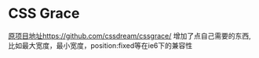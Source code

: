 # CSS Grace

[原项目地址https://github.com/cssdream/cssgrace/](https://github.com/cssdream/cssgrace/)
增加了点自己需要的东西,比如最大宽度，最小宽度，position:fixed等在ie6下的兼容性
